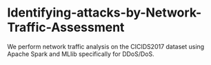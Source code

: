 # Identifying-attacks-by-Network-Traffic-Assessment
We perform network traffic analysis on the CICIDS2017 dataset using Apache Spark and MLlib specifically for DDoS/DoS.
